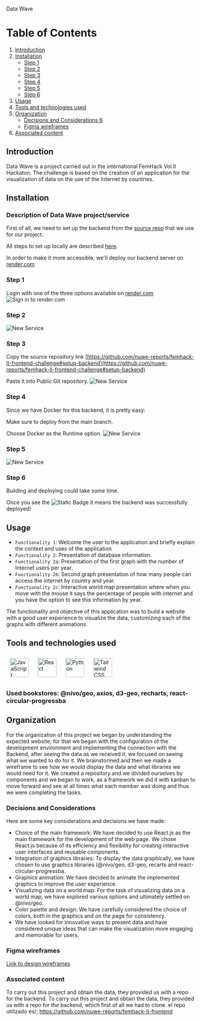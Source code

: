  Data Wave

# Table of Contents
1. [Introduction](#introduction)
2. [Installation](#installation)
	* [Step 1](#step-1)
	* [Step 2](#step-2)
	* [Step 3](#step-3)
	* [Step 4](#step-4)
	* [Step 5](#step-5)
	* [Step 6](#step-6)
3. [Usage](#usage)
4. [Tools and technologies used](#tools-and-technologies-used)
5. [Organization](#organization)
	* [Decisions and Considerations 6](#decisions-and-considerations)
	* [Figma wireframes](#figma-wireframes)
5. [Associated content](#associated-content)


## Introduction

Data Wave is a project carried out in the international FemHack Vol.II Hackaton.
The challenge is based on the creation of an application for the visualization of data on the use of the Internet by countries.


## Installation
### Description of Data Wave project/service

First of all, we need to set up the backend from the [source repo](https://github.com/nuwe-reports/femhack-II-frontend-challenge) that we use for our project.

All steps to set up locally are described [here](https://github.com/nuwe-reports/femhack-II-frontend-challenge#setup-backend).

In order to make it more accessible, we'll deploy our backend server on [render.com](https://render.com/)

### Step 1
Login with one of the three options available on [render.com](https://render.com/)
![Sign in to render.com](https://i.ibb.co/crJXznp/step1.png)
### Step 2
![New Service](https://i.ibb.co/kq4JLsZ/step2.png)
### Step 3
Copy the source repository link [https://github.com/nuwe-reports/femhack-II-frontend-challenge#setup-backend](https://github.com/nuwe-reports/femhack-II-frontend-challenge#setup-backend)

Paste it into Public Git repository.
![New Service](https://i.ibb.co/zxWqKdC/step3.png)
### Step 4
Since we have Docker for this backend, it is pretty easy:

Make sure to deploy from the main branch.

Choose Docker as the Runtime option.
![New Service](https://i.ibb.co/gSd1FHQ/step4.png)
### Step 5
![New Service](https://i.ibb.co/nnRNZvT/step5.png)
### Step 6
Building and deploying could take some time.

Once you see the  ![Static Badge](https://img.shields.io/badge/Live-green) it means the backend was successfully deployed!

## Usage
 - `Functionality 1`: Welcome the user to the application and briefly explain the context and uses of the application
 - `Functionality 2`: Presentation of database information.
 - `Functionality 2a`: Presentation of the first graph with the number of Internet users per year.
 - `Functionality 2b`: Second graph presentation of how many people can access the internet by country and year.
 - `Functionality 2c`: Interactive world map presentation where when you move with the mouse it says the percentage of people with internet and you have the option to see this information by year.

The functionality and objective of this application was to build a website with a good user experience to visualize the data, customizing each of the graphs with different animations.

## Tools and technologies used
<img style="margin: 10px" src="https://profilinator.rishav.dev/skills-assets/javascript-original.svg" alt="JavaScript" height="50"/>
<img style="margin: 10px" src="https://profilinator.rishav.dev/skills-assets/react-original-wordmark.svg" alt="React" height="50" />
<a href="https://www.python.org/" target="_blank"><img style="margin: 10px" src="https://profilinator.rishav.dev/skills-assets/python-original.svg" alt="Python" height="50" /></a> 
<a href="https://www.tailwindcss.com/" target="_blank"><img style="margin: 10px" src="https://profilinator.rishav.dev/skills-assets/tailwindcss.svg" alt="Tailwind CSS" height="50" /></a>  

### Used bookstores: @nivo/geo, axios, d3-geo, recharts, react-circular-progressba

## Organization
For the organization of this project we began by understanding the expected website, for that we began with the configuration of the development environment and implementing the connection with the Backend, after seeing the data as we received it, we focused on seeing what we wanted to do for it. We brainstormed and then we made a wireframe to see how we would display the data and what libraries we would need for it.
We created a repository and we divided ourselves by components and we began to work, as a framework we did it with kanban to move forward and see at all times what each member was doing and thus we were completing the tasks.
### Decisions and Considerations
Here are some key considerations and decisions we have made:
- Choice of the main framework: We have decided to use React.js as the main framework for the development of the web page. We chose React.js because of its efficiency and flexibility for creating interactive user interfaces and reusable components.
- Integration of graphics libraries: To display the data graphically, we have chosen to use graphics libraries (@nivo/geo, d3-geo, recarts and react-circular-progressba.
- Graphics animation: We have decided to animate the implemented graphics to improve the user experience.
- Visualizing data on a world map: For the task of visualizing data on a world map, we have explored various options and ultimately settled on @nivo/geo.
- Color palette and design: We have carefully considered the choice of colors, both in the graphics and on the page for consistency.
- We have looked for innovative ways to present data and have considered unique ideas that can make the visualization more engaging and memorable for users.

### Figma wireframes
[Link to design wireframes](/assets/wireframe.png)

### Associated content
To carry out this project and obtain the data, they provided us with a repo for the backend.
To carry out this project and obtain the data, they provided us with a repo for the backend, which first of all we had to clone.
el repo utilizado es/; https://github.com/nuwe-reports/femhack-II-frontend 


